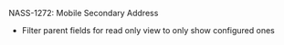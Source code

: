 NASS-1272: Mobile Secondary Address

- Filter parent fields for read only view to only show configured ones
